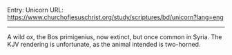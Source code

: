 Entry: Unicorn
URL: https://www.churchofjesuschrist.org/study/scriptures/bd/unicorn?lang=eng

---

A wild ox, the Bos primigenius, now extinct, but once common in Syria. The KJV rendering is unfortunate, as the animal intended is two-horned.

